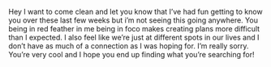 Hey I want to come clean and let you know that I’ve had fun getting to know you over these last few weeks but i’m not seeing this going anywhere. You being in red feather in me being in foco makes creating plans more difficult than I expected. I also feel like we’re just at different spots in our lives and I don’t have as much of a connection as I was hoping for. I’m really sorry. You’re very cool and I hope you end up finding what you’re searching for!